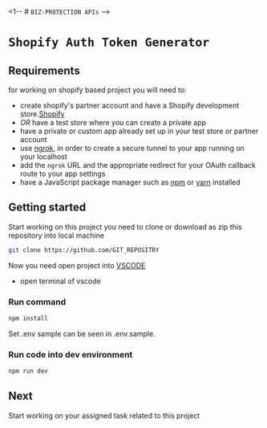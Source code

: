 <1-- # `BIZ-PROTECTION APIs` -->
# `Shopify Auth Token Generator`

<!-- ![Build Status]() -->

<!--[![License: EVOLVE INNOVATIVE SOLUTIONS](https://images.app.goo.gl/NYHxKQHBs7M1FZ9KA)](LICENSE.md) -->

<!-- [![npm version](https://badge.fury.io/js/%40shopify%2Fshopify-api.svg)](https://badge.fury.io/js/%40shopify%2Fshopify-api) -->

## Requirements

for working on shopify based project you will need to:

- create shopify's partner account and have a Shopify development store.[Shopify](https://partners.shopify.com/)
- _OR_ have a test store where you can create a private app
- have a private or custom app already set up in your test store or partner account
- use [ngrok](https://ngrok.com), in order to create a secure tunnel to your app running on your localhost
- add the `ngrok` URL and the appropriate redirect for your OAuth callback route to your app settings
- have a JavaScript package manager such as [npm](https://www.npmjs.com) or [yarn](https://yarnpkg.com) installed

## Getting started

Start working on this project you need to clone or download as zip this repository into local machine

```bash
git clone https://github.com/GIT_REPOSITRY
```

Now you need open project into [VSCODE](https://code.visualstudio.com/download)

- open terminal of vscode

### Run command

```bash
npm install
```

Set .env sample can be seen in .env.sample.

### Run code into dev environment

```bash
npm run dev
```

## Next

Start working on your assigned task related to this project
